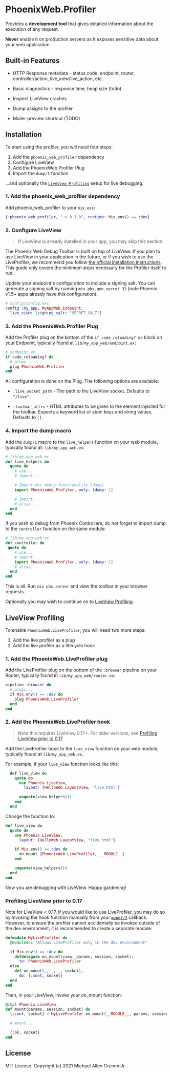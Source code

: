 # PhoenixWeb.Profiler

<!-- MDOC !-->
Provides a **development tool** that gives detailed information about the execution of any request.

**Never** enable it on production servers as it exposes sensitive data about your web application.

## Built-in Features

* HTTP Response metadata - status code, endpoint, router, controller/action, live_view/live_action, etc.

* Basic diagnostics - response time, heap size (todo)

* Inspect LiveView crashes

* Dump assigns to the profiler

* Mailer preview shortcut (TODO)

## Installation

To start using the profiler, you will need four steps:

1. Add the `phoenix_web_profiler` dependency
2. Configure LiveView
3. Add the PhoenixWeb.Profiler Plug
4. Import the `dump/1` function

...and optionally the [`LiveView Profiling`](#module-liveview-profiling) setup for live debugging.

### 1. Add the phoenix_web_profiler dependency

Add phoenix_web_profiler to your `mix.exs`:

```elixir
{:phoenix_web_profiler, "~> 0.1.0", runtime: Mix.env() == :dev}
```

### 2. Configure LiveView

> If LiveView is already installed in your app, you may skip this section.

The Phoenix Web Debug Toolbar is built on top of LiveView. If you plan to use LiveView in your application in the future, or if you wish to use the LiveProfiler, we recommend you follow [the official installation instructions](https://hexdocs.pm/phoenix_live_view/installation.html).
This guide only covers the minimum steps necessary for the Profiler itself to run.

Update your endpoint's configuration to include a signing salt. You can generate a signing salt by running `mix phx.gen.secret 32` (note Phoenix v1.5+ apps already have this configuration):

```elixir
# config/config.exs
config :my_app, MyAppWeb.Endpoint,
  live_view: [signing_salt: "SECRET_SALT"]
```

### 3. Add the PhoenixWeb.Profiler Plug

Add the Profiler plug on the bottom of the `if code_reloading? do` block
on your Endpoint, typically found at `lib/my_app_web/endpoint.ex`:

```elixir
# endpoint.ex
if code_reloading? do
  # plugs...
  plug PhoenixWeb.Profiler
end
```

All configuration is done on the Plug. The following options are available:

* `:live_socket_path` - The path to the LiveView socket.
  Defaults to `"/live"`.

* `:toolbar_attrs` - HTML attributes to be given to the element
  injected for the toolbar. Expects a keyword list of atom keys and
  string values. Defaults to `[]`.

### 4. Import the dump macro

Add the `dump/1` macro to the `live_helpers` function on
your web module, typically found at: `lib/my_app_web.ex`:

```elixir
# lib/my_app_web.ex
def live_helpers do
  quote do
    # use...
    # import...

    # Import dev debug functionality (dump)
    import PhoenixWeb.Profiler, only: [dump: 1]

    # import...
    # alias...
  end
end
```

If you wish to debug from Phoenix Controllers, do not forget to
import dump to the `controller` function on the same module:

```elixir
# lib/my_app_web.ex
def controller do
 quote do
    # use...
    # import...
    import PhoenixWeb.Profiler, only: [dump: 1]
    # alias...
  end
end
```

This is all. Run `mix phx.server` and view the toolbar in your browser requests.

Optionally you may wish to continue on to [LiveView Profiling](#module-liveview-profiling).

## LiveView Profiling

To enable `PhoenixWeb.LiveProfiler`, you will need two more steps:

1. Add the live profiler as a plug
2. Add the live profiler as a lifecycle hook

### 1. Add the PhoenixWeb.LiveProfiler plug

Add the LiveProfiler plug on the bottom of the
`:browser` pipeline on your Router, typically found in
`lib/my_app_web/router.ex`:

```elixir
pipeline :browser do
  # plugs...
  if Mix.env() == :dev do
    plug PhoenixWeb.LiveProfiler
  end
end
```

### 2. Add the PhoenixWeb.LiveProfiler hook

> Note this requires LiveView 0.17+.
> For older versions, see [Profiling LiveView prior to 0.17](#module-profiling-liveview-prior-to-0-17).

Add the LiveProfiler hook to the `live_view` function on your
web module, typically found at `lib/my_app_web.ex`.

For example, if your `live_view` function looks like this:

```elixir
  def live_view do
    quote do
      use Phoenix.LiveView,
        layout: {HelloWeb.LayoutView, "live.html"}

      unquote(view_helpers())
    end
  end
```

Change the function to:

```elixir
def live_view do
  quote do
    use Phoenix.LiveView,
      layout: {HelloWeb.LayoutView, "live.html"}

    if Mix.env() == :dev do
      on_mount {PhoenixWeb.LiveProfiler, __MODULE__}
    end

    unquote(view_helpers())
  end
end
```

Now you are debugging with LiveView. Happy gardening!

### Profiling LiveView prior to 0.17

Note for LiveView < 0.17, if you would like to use LiveProfiler,
you may do so by invoking the hook function manually from your
[`mount/3`](`c:Phoenix.LiveView.mount/3`) callback. However,
to ensure the profiler cannot accidentally be invoked outside
of the dev environment, it is recommended to create a separate
module:

```elixir
defmodule MyLiveProfiler do
  @moduledoc "Allows LiveProfiler only in the dev environment"

  if Mix.env() == :dev do
    defdelegate on_mount(view, params, session, socket),
      to: PhoenixWeb.LiveProfiler
  else
    def on_mount(_, _, _, socket),
      do: {:cont, socket}
  end
end
```

Then, in your LiveView, invoke your on_mount function:

```elixir
@impl Phoenix.LiveView
def mount(params, session, socket) do
  {:cont, socket} = MyLiveProfiler.on_mount(__MODULE__, params, session, socket)

  # mount...

  {:ok, socket}
end
```

<!-- MDOC !-->

## License

MIT License. Copyright (c) 2021 Michael Allen Crumm Jr.
